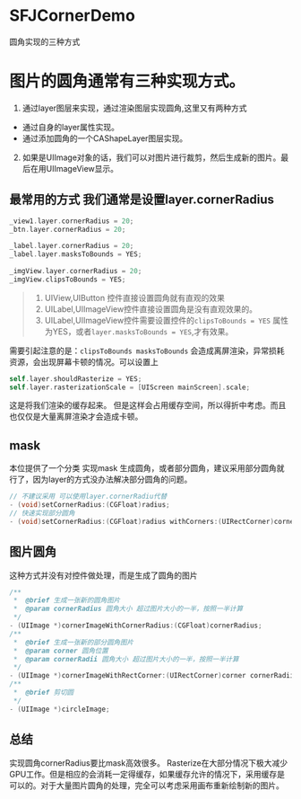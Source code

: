 # SFJCornerDemo
圆角实现的三种方式

# 图片的圆角通常有三种实现方式。

1. 通过layer图层来实现，通过渲染图层实现圆角,这里又有两种方式
- 通过自身的layer属性实现。
- 通过添加圆角的一个CAShapeLayer图层实现。
2. 如果是UIImage对象的话，我们可以对图片进行裁剪，然后生成新的图片。最后在用UIImageView显示。


## 最常用的方式 我们通常是设置layer.cornerRadius

```Objective-c
_view1.layer.cornerRadius = 20;
_btn.layer.cornerRadius = 20;
    
_label.layer.cornerRadius = 20;
_label.layer.masksToBounds = YES;
    
_imgView.layer.cornerRadius = 20;
_imgView.clipsToBounds = YES;
```

> 1. UIView,UIButton 控件直接设置圆角就有直观的效果
> 2. UILabel,UIImageView控件直接设置圆角是没有直观效果的。
> 3. UILabel,UIImageView控件需要设置控件的`clipsToBounds = YES` 属性为YES，或者`layer.masksToBounds = YES`,才有效果。

需要引起注意的是：`clipsToBounds masksToBounds` 会造成离屏渲染，异常损耗资源，会出现屏幕卡顿的情况。可以设置上
```Objective-c
self.layer.shouldRasterize = YES;
self.layer.rasterizationScale = [UIScreen mainScreen].scale;
```
这是将我们渲染的缓存起来。 但是这样会占用缓存空间，所以得折中考虑。而且也仅仅是大量离屏渲染才会造成卡顿。

## mask
本位提供了一个分类 实现mask 生成圆角，或者部分圆角，建议采用部分圆角就行了，因为layer的方式没办法解决部分圆角的问题。
```Objective-c
// 不建议采用 可以使用layer.cornerRadiu代替
- (void)setCornerRadius:(CGFloat)radius;
// 快速实现部分圆角
- (void)setCornerRadius:(CGFloat)radius withCorners:(UIRectCorner)corners;
```

## 图片圆角 
这种方式并没有对控件做处理，而是生成了圆角的图片
```Objective-c
/**
 *  @brief 生成一张新的圆角图片
 *  @param cornerRadius 圆角大小 超过图片大小的一半，按照一半计算
 */
- (UIImage *)cornerImageWithCornerRadius:(CGFloat)cornerRadius;
/**
 *  @brief 生成一张新的部分圆角图片
 *  @param corner 圆角位置
 *  @param cornerRadii 圆角大小 超过图片大小的一半，按照一半计算
 */
- (UIImage *)cornerImageWithRectCorner:(UIRectCorner)corner cornerRadii:(CGSize)cornerRadii;
/**
 *  @brief 剪切圆
 */
- (UIImage *)circleImage;
```

## 总结

实现圆角cornerRadius要比mask高效很多。
Rasterize在大部分情况下极大减少GPU工作。但是相应的会消耗一定得缓存，如果缓存允许的情况下，采用缓存是可以的。对于大量图片圆角的处理，完全可以考虑采用画布重新绘制新的图片。
